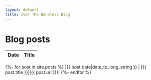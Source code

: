```yaml
---
layout: default
title: Ivar The Boneless Blog
---
```


# Blog posts

| Date | Title |
|---|---|
{%- for post in site.posts %}
|{{ post.date|date_to_long_string }} | [{{ post.title }}]({{ post.url }})|
{%- endfor %}